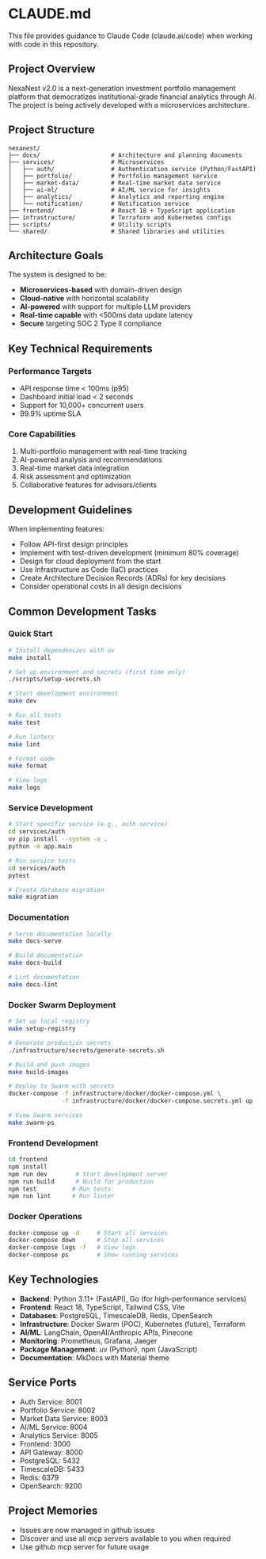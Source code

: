 # CLAUDE.md

This file provides guidance to Claude Code (claude.ai/code) when working with code in this repository.

## Project Overview

NexaNest v2.0 is a next-generation investment portfolio management platform that democratizes
institutional-grade financial analytics through AI. The project is being actively developed with a
microservices architecture.

## Project Structure

```text
nexanest/
├── docs/                    # Architecture and planning documents
├── services/                # Microservices
│   ├── auth/                # Authentication service (Python/FastAPI)
│   ├── portfolio/           # Portfolio management service
│   ├── market-data/         # Real-time market data service
│   ├── ai-ml/               # AI/ML service for insights
│   ├── analytics/           # Analytics and reporting engine
│   └── notification/        # Notification service
├── frontend/                # React 18 + TypeScript application
├── infrastructure/          # Terraform and Kubernetes configs
├── scripts/                 # Utility scripts
└── shared/                  # Shared libraries and utilities
```

## Architecture Goals

The system is designed to be:

- **Microservices-based** with domain-driven design
- **Cloud-native** with horizontal scalability
- **AI-powered** with support for multiple LLM providers
- **Real-time capable** with \<500ms data update latency
- **Secure** targeting SOC 2 Type II compliance

## Key Technical Requirements

### Performance Targets

- API response time < 100ms (p95)
- Dashboard initial load < 2 seconds
- Support for 10,000+ concurrent users
- 99.9% uptime SLA

### Core Capabilities

1. Multi-portfolio management with real-time tracking
1. AI-powered analysis and recommendations
1. Real-time market data integration
1. Risk assessment and optimization
1. Collaborative features for advisors/clients

## Development Guidelines

When implementing features:

- Follow API-first design principles
- Implement with test-driven development (minimum 80% coverage)
- Design for cloud deployment from the start
- Use Infrastructure as Code (IaC) practices
- Create Architecture Decision Records (ADRs) for key decisions
- Consider operational costs in all design decisions

## Common Development Tasks

### Quick Start

```bash
# Install dependencies with uv
make install

# Set up environment and secrets (first time only)
./scripts/setup-secrets.sh

# Start development environment
make dev

# Run all tests
make test

# Run linters
make lint

# Format code
make format

# View logs
make logs
```

### Service Development

```bash
# Start specific service (e.g., auth service)
cd services/auth
uv pip install --system -e .
python -m app.main

# Run service tests
cd services/auth
pytest

# Create database migration
make migration
```

### Documentation

```bash
# Serve documentation locally
make docs-serve

# Build documentation
make docs-build

# Lint documentation
make docs-lint
```

### Docker Swarm Deployment

```bash
# Set up local registry
make setup-registry

# Generate production secrets
./infrastructure/secrets/generate-secrets.sh

# Build and push images
make build-images

# Deploy to Swarm with secrets
docker-compose -f infrastructure/docker/docker-compose.yml \
               -f infrastructure/docker/docker-compose.secrets.yml up -d

# View Swarm services
make swarm-ps
```

### Frontend Development

```bash
cd frontend
npm install
npm run dev        # Start development server
npm run build      # Build for production
npm test          # Run tests
npm run lint      # Run linter
```

### Docker Operations

```bash
docker-compose up -d     # Start all services
docker-compose down      # Stop all services
docker-compose logs -f   # View logs
docker-compose ps        # Show running services
```

## Key Technologies

- **Backend**: Python 3.11+ (FastAPI), Go (for high-performance services)
- **Frontend**: React 18, TypeScript, Tailwind CSS, Vite
- **Databases**: PostgreSQL, TimescaleDB, Redis, OpenSearch
- **Infrastructure**: Docker Swarm (POC), Kubernetes (future), Terraform
- **AI/ML**: LangChain, OpenAI/Anthropic APIs, Pinecone
- **Monitoring**: Prometheus, Grafana, Jaeger
- **Package Management**: uv (Python), npm (JavaScript)
- **Documentation**: MkDocs with Material theme

## Service Ports

- Auth Service: 8001
- Portfolio Service: 8002
- Market Data Service: 8003
- AI/ML Service: 8004
- Analytics Service: 8005
- Frontend: 3000
- API Gateway: 8000
- PostgreSQL: 5432
- TimescaleDB: 5433
- Redis: 6379
- OpenSearch: 9200

## Project Memories

- Issues are now managed in github issues
- Discover and use all mcp servers available to you when required
- Use github mcp server for future usage